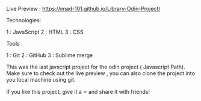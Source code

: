 Live Preview : https://imad-101.github.io/Library-Odin-Project/

Technologies:

1 : JavaScript 2 : HTML 3 : CSS

Tools :

1 : Git 2 : GitHub 3 : Sublime merge

This was the last javscript project for the odin project ( Javascript Path). Make sure to check out the live preview , you can also clone the project into you local machine using git.

If you like this project, give it a ⭐ and share it with friends!
